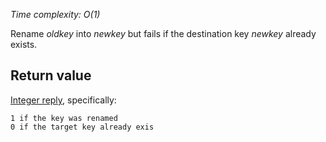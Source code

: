 

_Time complexity: O(1)_

Rename _oldkey_ into _newkey_ but fails if the destination key _newkey_ already exists.

## Return value

[Integer reply][1], specifically:

	1 if the key was renamed
	0 if the target key already exis



[1]: /p/redis/wiki/ReplyTypes

